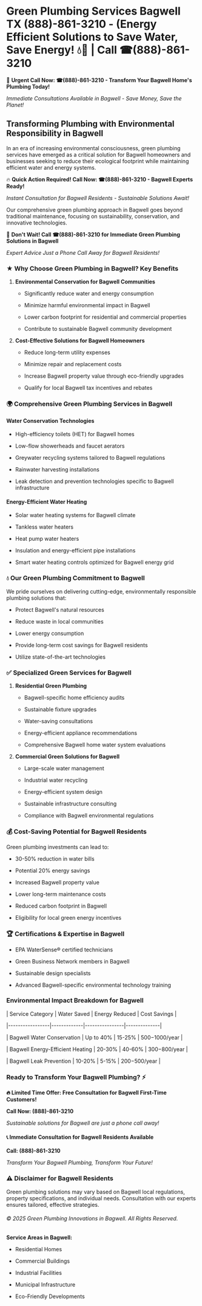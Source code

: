 # Green Plumbing Services Bagwell TX (888)-861-3210 - (Energy Efficient Solutions to Save Water, Save Energy! 💧🌿 | Call ☎(888)-861-3210

🚨 **Urgent Call Now: ☎(888)-861-3210 - Transform Your Bagwell Home's Plumbing Today!**
*Immediate Consultations Available in Bagwell - Save Money, Save the Planet!*

## Transforming Plumbing with Environmental Responsibility in Bagwell

In an era of increasing environmental consciousness, green plumbing services have emerged as a critical solution for Bagwell homeowners and businesses seeking to reduce their ecological footprint while maintaining efficient water and energy systems. 

🔥 **Quick Action Required! Call Now: ☎(888)-861-3210 - Bagwell Experts Ready!**
*Instant Consultation for Bagwell Residents - Sustainable Solutions Await!*

Our comprehensive green plumbing approach in Bagwell goes beyond traditional maintenance, focusing on sustainability, conservation, and innovative technologies.

🚨 **Don't Wait! Call ☎(888)-861-3210 for Immediate Green Plumbing Solutions in Bagwell**
*Expert Advice Just a Phone Call Away for Bagwell Residents!*

### ★ Why Choose Green Plumbing in Bagwell? Key Benefits

1. **Environmental Conservation for Bagwell Communities** 
   - Significantly reduce water and energy consumption
   - Minimize harmful environmental impact in Bagwell
   - Lower carbon footprint for residential and commercial properties
   - Contribute to sustainable Bagwell community development

2. **Cost-Effective Solutions for Bagwell Homeowners** 
   - Reduce long-term utility expenses
   - Minimize repair and replacement costs
   - Increase Bagwell property value through eco-friendly upgrades
   - Qualify for local Bagwell tax incentives and rebates

### 🌍 Comprehensive Green Plumbing Services in Bagwell

#### Water Conservation Technologies
- High-efficiency toilets (HET) for Bagwell homes
- Low-flow showerheads and faucet aerators
- Greywater recycling systems tailored to Bagwell regulations
- Rainwater harvesting installations
- Leak detection and prevention technologies specific to Bagwell infrastructure

#### Energy-Efficient Water Heating
- Solar water heating systems for Bagwell climate
- Tankless water heaters
- Heat pump water heaters
- Insulation and energy-efficient pipe installations
- Smart water heating controls optimized for Bagwell energy grid

### 💧 Our Green Plumbing Commitment to Bagwell

We pride ourselves on delivering cutting-edge, environmentally responsible plumbing solutions that:
- Protect Bagwell's natural resources
- Reduce waste in local communities
- Lower energy consumption
- Provide long-term cost savings for Bagwell residents
- Utilize state-of-the-art technologies

### ✅ Specialized Green Services for Bagwell

1. **Residential Green Plumbing**
   - Bagwell-specific home efficiency audits
   - Sustainable fixture upgrades
   - Water-saving consultations
   - Energy-efficient appliance recommendations
   - Comprehensive Bagwell home water system evaluations

2. **Commercial Green Solutions for Bagwell**
   - Large-scale water management
   - Industrial water recycling
   - Energy-efficient system design
   - Sustainable infrastructure consulting
   - Compliance with Bagwell environmental regulations

### 💰 Cost-Saving Potential for Bagwell Residents

Green plumbing investments can lead to:
- 30-50% reduction in water bills
- Potential 20% energy savings
- Increased Bagwell property value
- Lower long-term maintenance costs
- Reduced carbon footprint in Bagwell
- Eligibility for local green energy incentives

### 🏆 Certifications & Expertise in Bagwell

- EPA WaterSense® certified technicians
- Green Business Network members in Bagwell
- Sustainable design specialists
- Advanced Bagwell-specific environmental technology training

### Environmental Impact Breakdown for Bagwell

| Service Category | Water Saved | Energy Reduced | Cost Savings |
|-----------------|-------------|----------------|--------------|
| Bagwell Water Conservation | Up to 40% | 15-25% | $500-$1000/year |
| Bagwell Energy-Efficient Heating | 20-30% | 40-60% | $300-$800/year |
| Bagwell Leak Prevention | 10-20% | 5-15% | $200-$500/year |

### Ready to Transform Your Bagwell Plumbing? ⚡

**🔥 Limited Time Offer: Free Consultation for Bagwell First-Time Customers!**

**Call Now: (888)-861-3210**
*Sustainable solutions for Bagwell are just a phone call away!*

#### 📞 Immediate Consultation for Bagwell Residents Available

**Call: (888)-861-3210**
*Transform Your Bagwell Plumbing, Transform Your Future!*

### ⚠️ Disclaimer for Bagwell Residents

Green plumbing solutions may vary based on Bagwell local regulations, property specifications, and individual needs. Consultation with our experts ensures tailored, effective strategies.

###### © 2025 Green Plumbing Innovations in Bagwell. All Rights Reserved.

**Service Areas in Bagwell:** 
- Residential Homes
- Commercial Buildings
- Industrial Facilities
- Municipal Infrastructure
- Eco-Friendly Developments